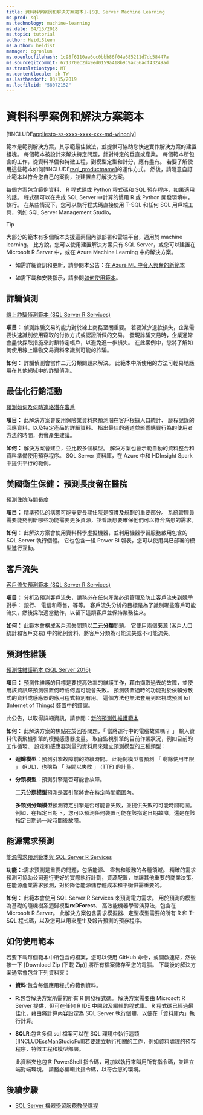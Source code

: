```yaml
---
title: 資料科學案例和解決方案範本]-[SQL Server Machine Learning
ms.prod: sql
ms.technology: machine-learning
ms.date: 04/15/2018
ms.topic: tutorial
author: HeidiSteen
ms.author: heidist
manager: cgronlun
ms.openlocfilehash: 1c98f6110aa6cc0bbb86f04a685211d7dc58447a
ms.sourcegitcommit: 671370ec2d49ed0159a418b9c9ac56acf43249ad
ms.translationtype: MT
ms.contentlocale: zh-TW
ms.lasthandoff: 03/15/2019
ms.locfileid: "58072152"
---
```

# <a name="data-science-scenarios-and-solution-templates"></a>資料科學案例和解決方案範本
[!INCLUDE[appliesto-ss-xxxx-xxxx-xxx-md-winonly](../../includes/appliesto-ss-xxxx-xxxx-xxx-md-winonly.md)]

範本是範例解決方案，其示範最佳做法，並提供可協助您快速實作解決方案的建置組塊。 每個範本被設計來解決特定問題，針對特定的垂直或產業。 每個範本所包含的工作，從資料準備和特徵工程，到模型定型和計分，應有盡有。 若要了解使用這些範本如何[!INCLUDE[rsql_productname](../../includes/rsql-productname-md.md)]的運作方式。 然後，請隨意自訂此範本以符合您自己的案例，並建置自訂解決方案。 

每個方案包含範例資料、 R 程式碼或 Python 程式碼和 SQL 預存程序，如果適用的話。 程式碼可以在完成 SQL Server 中計算的慣用 R 或 Python 開發環境中，執行。 在某些情況下，您可以執行程式碼直接使用 T-SQL 和任何 SQL 用戶端工具，例如 SQL Server Management Studio。

> [!TIP]
> 
> 大部分的範本有多個版本支援這兩個內部部署和雲端平台，適用於 machine learning。 比方說，您可以使用建置解決方案只有 SQL Server，或您可以建置在 Microsoft R Server 中，或在 Azure Machine Learning 中的解決方案。

+ 如需詳細資訊和更新，請參閱本公告：[在 Azure ML 中令人興奮的新範本](https://blogs.technet.microsoft.com/machinelearning/2015/04/09/exciting-new-templates-in-azure-ml/)

+ 如需下載和安裝指示，請參閱[如何使用範本](#bkmk_HowTo)。

## <a name="fraud-detection"></a>詐騙偵測

[線上詐騙偵測範本 (SQL Server R Services)](https://github.com/Microsoft/r-server-fraud-detection)

**項目：** 偵測詐騙交易的能力對於線上商務至關重要。 若要減少退款損失，企業需要快速識別使用竊取的付款方式或認證所做的交易。 發現詐騙交易時，企業通常會盡快採取措施來封鎖特定帳戶，以避免進一歩損失。 在此案例中，您將了解如何使用線上購物交易資料來識別可能的詐騙。

**如何：** 詐騙偵測會當作二元分類問題來解決。 此範本中所使用的方法可輕易地應用在其他網域中的詐騙偵測。


## <a name="campaign-optimization"></a>最佳化行銷活動

[預測如何及何時連絡潛在客戶](https://microsoft.github.io/r-server-campaign-optimization/)

**項目：** 此解決方案會使用保險業資料來預測潛在客戶根據人口統計、 歷程記錄的回應資料，以及特定產品的詳細資料。  指出最佳的通道並影響購買行為的使用者方法的時間，也會產生建議。

**如何：** 解決方案會建立，並比較多個模型。 解決方案也會示範自動的資料整合和資料準備使用預存程序。 SQL Server 資料庫，在 Azure 中和 HDInsight Spark 中提供平行的範例。 

## <a name="health-care-predict-length-of-stay-in-hospital"></a>美國衛生保健： 預測長度留在醫院 

[預測住院時間長度](https://gallery.cortanaintelligence.com/Solution/Predicting-Length-of-Stay-in-Hospitals-1)

**項目：** 精準預估的病患可能需要長期住院是照護及規劃的重要部分。 系統管理員需要能夠判斷哪些功能需要更多資源，並看護想要確保他們可以符合病患的需求。

**如何：** 此解決方案會使用資料科學虛擬機器，並利用機器學習服務啟用包含的 SQL Server 執行個體。 它也包含一組 Power BI 報表，您可以使用與已部署的模型進行互動。

## <a name="customer-churn"></a>客戶流失

[客戶流失預測範本 (SQL Server R Services)](https://github.com/Microsoft/SQL-Server-R-Services-Samples/blob/master/Churn/README.md)

**項目：** 分析及預測客戶流失，請務必在任何產業必須管理及防止客戶流失到競爭對手： 銀行、 電信和零售，等等。 客戶流失分析的目標是為了識別哪些客戶可能流失，然後採取適當動作，以留下這類客戶並保持業務往來。

**如何：** 此範本會構成客戶流失問題以**二元分類**問題。 它使用兩個來源 (客戶人口統計和客戶交易) 中的範例資料，將客戶分類為可能流失或不可能流失。
  
## <a name="predictive-maintenance"></a>預測性維護

[預測性維護範本 (SQL Server 2016)](https://github.com/Microsoft/SQL-Server-R-Services-Samples/blob/master/PredictiveMaintenance/README.md)

**項目：** 預測性維護的目標是要提高效率的維護工作，藉由擷取過去的故障，並使用該資訊來預測裝置何時或何處可能會失敗。 預測裝置過時的功能對於依賴分散式的資料或感應器的應用程式特別有用。 這個方法也無法套用到監視或預測 IoT (Internet of Things) 裝置中的錯誤。

此公告，以取得詳細資訊，請參閱：[新的預測性維護範本](https://blogs.technet.microsoft.com/machinelearning/2015/04/09/exciting-new-templates-in-azure-ml/)

**如何：** 此解決方案的焦點在於回答問題，「 當將運行中的電腦故障嗎？ 」 輸入資料代表飛機引擎的模擬感應器度量。 取自監視引擎的目前作業狀況，例如目前的工作循環、 設定和感應器測量的資料用來建立預測模型的三種類型：

-   **迴歸模型**：預測引擎故障前的持續時間。 此範例模型會預測 「 剩餘使用年限 」 (RUL)，也稱為 「 時間以失敗 」 (TTF) 的計量。
  
-   **分類模型**：預測引擎是否可能會故障。
  
    **二元分類模型**預測是否引擎將會在特定時間範圍內。

    **多類別分類模型**預測特定引擎是否可能會失敗，並提供失敗的可能時間範圍。 例如，在指定日期下，您可以預測任何裝置可能在該指定日期故障，還是在該指定日期過一段時間後故障。

## <a name="energy-demand-forecasting"></a>能源需求預測

[能源需求預測範本與 SQL Server R Services](https://gallery.cortanaintelligence.com/Tutorial/Energy-Demand-Forecast-Template-with-SQL-Server-R-Services-1)

**功能：**:需求預測是重要的問題，包括能源、 零售和服務的各種領域。 精確的需求預測可協助公司進行更好的實際執行計劃，資源配置，並讓其他重要的商業決策。 在能源產業需求預測，對於降低能源儲存體成本和平衡供需重要的。

**如何：** 此範本會使用 SQL Server R Services 來預測電力需求。 用於預測的模型為基礎的隨機樹系迴歸模型**rxDForest**、 高效能機器學習演算法，包含在 Microsoft R Server。 此解決方案包含需求模擬器、定型模型需要的所有 R 和 T-SQL 程式碼，以及您可以用來產生及報告預測的預存程序。 


## <a name="bkmk_HowTo"></a>如何使用範本

若要下載每個範本中所包含的檔案，您可以使用 GitHub 命令，或開啟連結，然後按一下 [Download Zip (下載 Zip)] 將所有檔案儲存至您的電腦。  下載後的解決方案通常會包含下列資料夾：
  
-   **資料**:包含每個應用程式的範例資料。
  
-   **R**:包含解決方案所需的所有 R 開發程式碼。 解決方案需要由 Microsoft R Server 提供，但可在任何 R IDE 中開啟及編輯的程式庫。 R 程式碼已經過最佳化，藉由將計算內容設定為 SQL Server 執行個體，以便在「資料庫內」執行計算。
  
-   **SQLR**:包含多個.sql 檔案可以在 SQL 環境中執行這類[!INCLUDE[ssManStudioFull](../../includes/ssmanstudiofull-md.md)]若要建立執行相關的工作，例如資料處理的預存程序，特徵工程和模型部署。
  
    此資料夾也包含 PowerShell 指令碼，可加以執行來叫用所有指令碼，並建立端對端環境。 請務必編輯此指令碼，以符合您的環境。

## <a name="next-steps"></a>後續步驟

+ [SQL Server 機器學習服務教學課程](machine-learning-services-tutorials.md)




